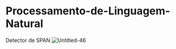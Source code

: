 # Processamento-de-Linguagem-Natural
Detector de SPAN
![Untitled-46](https://user-images.githubusercontent.com/73768941/149623071-ccce288d-06c3-407b-bad4-4ad3a7c3049d.png)


